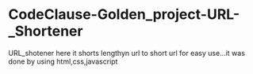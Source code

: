 # CodeClause-Golden_project-URL-_Shortener
URL_shotener here it shorts lengthyn url to short url for easy use...it was done by using html,css,javascript
